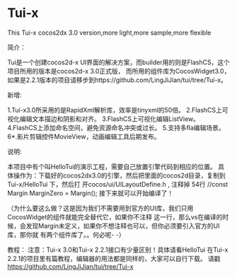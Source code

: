 Tui-x
=====

This Tui-x cocos2dx 3.0 version,more light,more sample,more flexible

简介：

Tui是一个创建cocos2d-x UI界面的解决方案，而builder用的则是FlashCS，这个项目所用的版本是cocos2d-x 3.0正式版，
而所用的组件库为CocosWidget3.0，如果是2.2.1版本的项目请移步到https://github.com/LingJiJian/tui/tree/Tui-x。

新增:

1.Tui-x3.0所采用的是RapidXml解析库，效率是tinyxml的50倍。
2.FlashCS上可视化编辑文本描边和阴影和对齐。
3.FlashCS上可视化编辑ListView。
4.FlashCS上添加命名空间，避免资源命名冲突或过长。
5.支持多fla编辑场景。
6*.影片剪辑控件MovieView，动画编辑工具后期发布。

说明:

本项目中有个叫HelloTui的演示工程，需要自己放置引擎代码到相应的位置。
具体操作为：下载好的cocos2dx3.0的引擎，然后把里面的cocos2d目录，复制到Tui-x/HelloTui 下，然后打
开cocos/ui/UILayoutDefine.h , 注释掉 54行 //const Margin MarginZero = Margin(); 接下来就可以开始编译了！

（为什么要这么做？这是因为我们不需要用到官方的UI库，我们只用CocosWidget的组件就能完全替代它，如果你不注释
这一行，那么vs在编译的时候，会发现Margin未定义，如果你不想注释也可以，但你必须要引入官方的UI库，那你就
有两个组件库了。。何必呢- -）

教程：
注意：Tui-x 3.0和Tui-x 2.2.1接口有少量区别！具体请看HelloTui
在Tui-x 2.2.1的项目里有篇教程，编辑器的用法都是同样的，大家可以自行下载。
请戳 https://github.com/LingJiJian/tui/tree/Tui-x